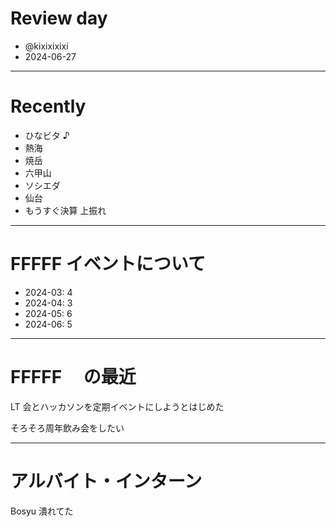 # Review day

- @kixixixixi
- 2024-06-27

---

# Recently

- ひなビタ ♪
- 熱海
- 焼岳
- 六甲山
- ソシエダ
- 仙台
- もうすぐ決算
  上振れ

---

# FFFFF イベントについて

- 2024-03: 4
- 2024-04: 3
- 2024-05: 6
- 2024-06: 5

---

# FFFFF 　の最近

LT 会とハッカソンを定期イベントにしようとはじめた

そろそろ周年飲み会をしたい

---

# アルバイト・インターン

Bosyu 潰れてた
